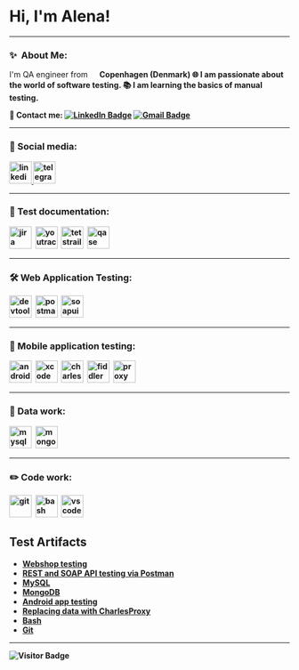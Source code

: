 # Hi, I'm Alena!

---

### ✨&nbsp; About Me:

I'm QA engineer from <img src="https://cdn-icons-png.flaticon.com/512/197/197565.png" width="13"/> <b>Copenhagen (Denmark)
🌐 I am passionate about the world of software testing.
📚 I am learning the basics of manual testing.

🔗 Contact me: [![LinkedIn Badge](https://img.shields.io/badge/-AlenaPolikina-blue?style=flat&logo=LinkedIn&logoColor=white)](https://www.linkedin.com/in/alena-polikina-03a52799/) [![Gmail Badge](https://img.shields.io/badge/-Gmail-red?style=flat&logo=Gmail&logoColor=white)](mailto:le.brilliant@gmail.com)

---

### 🤝 Social media:

  <div id="badges">
    <a href="https://www.linkedin.com/in/alena-polikina-03a52799/" target="_blank">
      <img src="https://upload.wikimedia.org/wikipedia/commons/thumb/c/ca/LinkedIn_logo_initials.png/600px-LinkedIn_logo_initials.png" width="40" height="40" alt="linkedin" />
    </a>
    <a href="https://t.me/alenchis_ya" target="_blank">
      <img src="https://cdn3.iconfinder.com/data/icons/social-media-chamfered-corner/154/telegram-512.png" width="40" height="40" alt="telegram" />
    </a>
  </div>

---

### 📁 Test documentation:

<div>
  <img src="https://cdn.jsdelivr.net/gh/devicons/devicon/icons/jira/jira-original.svg" title="jira" alt="jira" width="40" height="40"/>&nbsp
  <img src="https://upload.wikimedia.org/wikipedia/commons/thumb/8/8d/YouTrack_Icon.svg/1024px-YouTrack_Icon.svg.png?20200803082248" title="youtrack" alt="youtrack" width="40" height="40"/>&nbsp
  <img src="https://codahosted.io/packs/21236/unversioned/assets/LOGO/ba1091c59bab89cd2fd0f289622731fe16113d7b00905abe64759c313a4b73b76c1b0426076ed76cb74752234c734131df46992d5b8b48fc13e264240e4f7119f736cfeb64df36ded54b5cbf6198b9cadedf18dd0cac5c7dbcd16e6336c29363cd1292ba" title="testrail" alt="tetstrail" width="40" height="40"/>&nbsp
  <img src="https://luna1.co/eb0187.png" title="qase" alt="qase" width="40" height="40"/>&nbsp

</div>

---

### 🛠 Web Application Testing:

<div>
  <img src="https://d33wubrfki0l68.cloudfront.net/38b5c953a4667366685d55db55d057c86db1fc54/a0fdc/static/acae6b24d940347661ca901ea07f47c1/chrome-dev-logo-icon.png" title="devtools" alt="devtools" width="40" height="40"/>&nbsp
  <img src="https://seeklogo.com/images/P/postman-logo-0087CA0D15-seeklogo.com.png" title="postman" alt="postman" width="40" height="40"/>&nbsp
  <img src="https://static0.smartbear.co/smartbearbrand/media/images/home/soapui-icon.svg" title="soapui" alt="soapui" width="40" height="40"/>&nbsp
</div>

---

### 📱 Mobile application testing:

<div>
  <img src="https://cdn.jsdelivr.net/gh/devicons/devicon/icons/androidstudio/androidstudio-original.svg" title="android-studio" alt="android-studio" width="40" height="40"/>&nbsp
  <img src="https://cdn.jsdelivr.net/gh/devicons/devicon/icons/xcode/xcode-original.svg" title="xcode" alt="xcode" width="40" height="40"/>&nbsp
  <img src="https://cdn.icon-icons.com/icons2/3053/PNG/512/charles_proxy_macos_bigsur_icon_190302.png" title="charles-proxy" alt="charles-proxy" width="40" height="40"/>&nbsp
  <img src="https://www.megaleechers.com/storage/Fiddler-Everywhere-Icon.png" title="fiddler" alt="fiddler" width="40" height="40"/>&nbsp
  <img src="https://pbs.twimg.com/profile_images/1589614420766126080/slAIVDtr_400x400.jpg" title="proxyman" alt="proxyman" width="40" height="40"/>&nbsp
</div>


---

### 💾  Data work:

<div>
  <img src="https://cdn.jsdelivr.net/gh/devicons/devicon/icons/mysql/mysql-original.svg" title="mysql" alt="mysql" width="40" height="40"/>&nbsp
  <img src="https://cdn.jsdelivr.net/gh/devicons/devicon/icons/mongodb/mongodb-original.svg" title="mongodb" alt="mongodb" width="40" height="40"/>&nbsp
</div>

---

### ✏️ Code work:

<div>
  <img src="https://cdn.jsdelivr.net/gh/devicons/devicon/icons/git/git-original.svg" title="git" alt="git" width="40" height="40"/>&nbsp
  <img src="https://upload.wikimedia.org/wikipedia/commons/thumb/4/4b/Bash_Logo_Colored.svg/1024px-Bash_Logo_Colored.svg.png?20180723054350" title="bash" alt="bash" width="40" height="40"/>&nbsp
  <img src="https://cdn.jsdelivr.net/gh/devicons/devicon/icons/vscode/vscode-original.svg" title="vscode" alt="vscode" width="40" height="40"/>&nbsp
  
</div>

<h2>Test Artifacts </h2>
<p> 
 <ul>
<li>  <a href="https://github.com/alenchis/web_testing">Webshop testing</a>  </li>
<li>  <a href="https://github.com/alenchis/API_postman"> REST and SOAP API testing via Postman </a>   </li>
<li> <a href="https://github.com/alenchis/SQL">MySQL</a>   </li>
<li>  <a href="https://github.com/alenchis/MongoDB.git">MongoDB</a>  </li>
<li>  <a href="https://github.com/alenchis/mobile_testing"> Android app testing</a>   </li>
<li> <a href="https://github.com/alenchis/CharlesProxy">Replacing data with CharlesProxy</a>  </li>
<li> <a href="https://github.com/alenchis/bash"> Bash </a>  </li>
<li> <a href="https://github.com/alenchis/git"> Git </a> </li>
</ul>
</p>


---

<!-- ### 💻 Пройденные курсы:

| Курсы                                                           | Дата              |
| ----------------------------------------------------------------| :---------------: |
|                           

--- -->

![Visitor Badge](https://visitor-badge.laobi.icu/badge?page_id=alenchis)